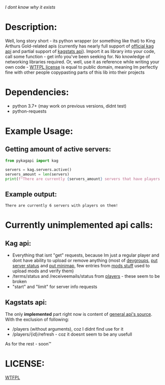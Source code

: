 *I dont know why it exists*

# Description:

Well, long story short - its python wrapper (or something like that) to King Arthurs Gold-related apis (currently has nearly full support of [official kag api](https://api.kag2d.com/v1) and partial support of [kagstats api](https://kagstats.com/api)). Import it as library into your code, call some function - get info you've been seeking for. No knowledge of networking libraries required. Or, well, use it as reference while writing your own code - [WTFPL license](LICENSE) is equal to public domain, meaning Im perfectly fine with other people copypasting parts of this lib into their projects

# Dependencies:

- python 3.7+ (may work on previous versions, didnt test)
- python-requests

# Example Usage:

## Getting amount of active servers:
```python
from pykagapi import kag

servers = kag.servers.active()
servers_amount = len(servers)
print(f"There are currently {servers_amount} servers that have players on them!")
```

## Example output:

`There are currently 6 servers with players on them!`

# Currently unimplemented api calls:

## Kag api:

- Everything that isnt "get" requests, because Im just a regular player and dont have ability to upload or remove anything (most of [devgroups](https://developers.thd.vg/api/devgroups.html), [put server status](https://developers.thd.vg/api/servers.html#put--game-(gamedev)-(game)-server-(ip)-(int-port)-status) and [put minimap](https://developers.thd.vg/api/servers.html#put--game-(gamedev)-(game)-server-(ip)-(int-port)-minimap), few entries from [mods stuff](https://developers.thd.vg/api/mods.html) used to upload mods and verify them)
- /terms/status and /receiveemails/status from [players](https://developers.thd.vg/api/players.html) - these seem to be broken
- "start" and "limit" for server info requests

## Kagstats api:

The only **implemented** part right now is content of [general api's source](https://github.com/Harrison-Miller/kagstats/blob/master/api/api.go). With the exclusion of following:
- /players (without arguments), coz I didnt find use for it
- /players/{id}/refresh - coz it doesnt seem to be any usefull

As for the rest - soon™

# LICENSE:

[WTFPL](LICENSE)
